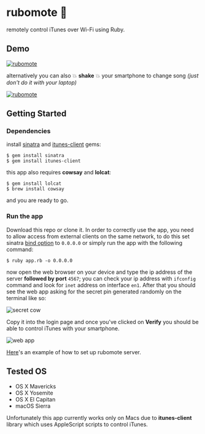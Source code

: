 # rubomote :musical_note:

remotely control iTunes over Wi-Fi using Ruby.

## Demo

[![rubomote](https://thumbs.gfycat.com/FakeDistantBorderterrier-size_restricted.gif)](https://gfycat.com/FakeDistantBorderterrier)

alternatively you can also :boom: **shake** :boom: your smartphone to change song *(just don't do it with your laptop)*

[![rubomote](https://thumbs.gfycat.com/LinearFeistyIndigowingedparrot-size_restricted.gif)](https://gfycat.com/LinearFeistyIndigowingedparrot)

## Getting Started
### Dependencies

install [sinatra](http://www.sinatrarb.com/) and [itunes-client](https://github.com/katsuma/itunes-client) gems:

```
$ gem install sinatra
$ gem install itunes-client
```

this app also requires **cowsay** and **lolcat**:

```
$ gem install lolcat
$ brew install cowsay
```

and you are ready to go.

### Run the app

Download this repo or clone it. In order to correctly use the app, you need to allow access from external clients on the same network, to do this set sinatra [bind option](http://www.sinatrarb.com/configuration.html#__server_hostname_or_ip_address) to `0.0.0.0` or simply run the app with the following command:

```
$ ruby app.rb -o 0.0.0.0
```

now open the web browser on your device and type the ip address of the server **followed by port** `4567`; you can check your ip address with `ifconfig` command and look for `inet` address on interface `en1`. After that you should see the web app asking for the secret pin generated randomly on the terminal like so:

![secret cow](http://i.imgur.com/BS7vY9p.png)

Copy it into the login page and once you've clicked on **Verify** you should be able to control iTunes with your smartphone.

![web app](http://i.imgur.com/TJ81IXL.jpg)

[Here](https://asciinema.org/a/113400)'s an example of how to set up rubomote server.

## Tested OS

* OS X Mavericks
* OS X Yosemite
* OS X El Capitan
* macOS Sierra

Unfortunately this app currently works only on Macs due to **itunes-client** library which uses AppleScript scripts to control iTunes.
